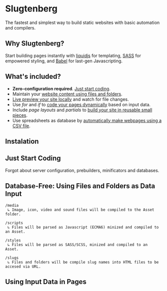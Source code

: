 # Slugtenberg
The fastest and simplest way to build static websites with basic automation and compilers.

## Why Slugtenberg?
Start building pages instantly with [liquidjs](https://github.com/harttle/liquidjs) for templating, [SASS](https://github.com/topics/sass) for empowered styling, and [Babel](https://github.com/babel/babel) for last-gen Javascripting.

## What's included?
* **Zero-configuration required**. [Just start coding]().
* Maintain your [website content using files and folders]().
* [Live preview your site locally]() and watch for file changes.
* Use *for* and *if* to [code your pages dynamically]() based on input data.
* Include *page layouts* and *partials* to [build your site in reusable small pieces](). 
* Use spreadsheets as database by [automatically make webpages using a CSV file]().

## Instalation

## Just Start Coding

Forgot about server configuration, prebuilders, minificators and databases.

## Database-Free: Using Files and Folders as Data Input

```
/media
 ↳ Image, icon, video and sound files will be compiled to the Asset folder.
 
/scripts
 ↳ Files will be parsed as Javascript (ECMA6) minized and compiled to an Asset.
 
/styles
 ↳ Files will be parsed as SASS/SCSS, minized and compiled to an Asset.
 
/slugs
 ↳ Files and folders will be compile slug names into HTML files to be accesed via URL.
```

## Using Input Data in Pages
